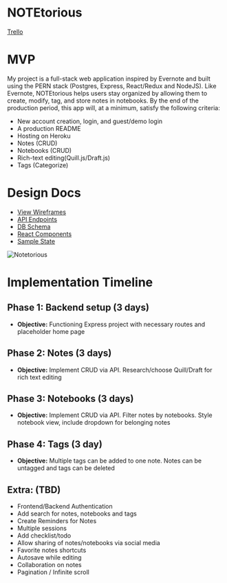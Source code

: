 # NOTEtorious

[Trello][trello]

[trello]: https://trello.com/b/BAHg7c4m/notetorious-evernote-app

# MVP

My project is a full-stack web application inspired by Evernote and built using the PERN stack (Postgres, Express, React/Redux and NodeJS). Like Evernote, NOTEtorious helps users stay organized by allowing them to create, modify, tag, and store notes in notebooks. By the end of the production period, this app will, at a minimum, satisfy the following criteria:

- New account creation, login, and guest/demo login
- A production README
- Hosting on Heroku
- Notes (CRUD)
- Notebooks (CRUD)
- Rich-text editing(Quill.js/Draft.js)
- Tags (Categorize)

# Design Docs

- [View Wireframes](./wireframes)
- [API Endpoints](./api-endpoints.md)
- [DB Schema](./schema.md)
- [React Components](./component-hierarchy.md)
- [Sample State](./sample-state.md)

![Notetorious](./images)

# Implementation Timeline

## Phase 1: Backend setup (3 days)

- **Objective:** Functioning Express project with necessary routes and placeholder home page

## Phase 2: Notes (3 days)

- **Objective:** Implement CRUD via API. Research/choose Quill/Draft for rich text editing

## Phase 3: Notebooks (3 days)

- **Objective:** Implement CRUD via API. Filter notes by notebooks. Style notebook view, include dropdown for belonging notes

## Phase 4: Tags (3 day)

- **Objective:** Multiple tags can be added to one note. Notes can be untagged and tags can be deleted

## Extra: (TBD)

- Frontend/Backend Authentication
- Add search for notes, notebooks and tags
- Create Reminders for Notes
- Multiple sessions
- Add checklist/todo
- Allow sharing of notes/notebooks via social media
- Favorite notes shortcuts
- Autosave while editing
- Collaboration on notes
- Pagination / Infinite scroll
